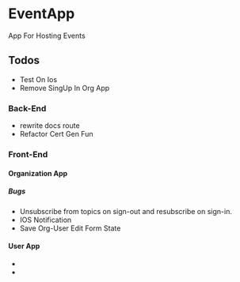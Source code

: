 # EventApp
<p> App For Hosting Events </p>  

## Todos 
- Test On Ios  
- Remove SingUp In Org App 

### Back-End
- rewrite docs route
- Refactor Cert Gen Fun


### Front-End 


#### Organization App

##### Bugs 
- Unsubscribe from topics on sign-out and resubscribe on sign-in.
- IOS Notification 
- Save Org-User Edit Form State  

#### User App

- 
-




